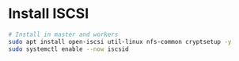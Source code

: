 # Install ISCSI

```bash
# Install in master and workers
sudo apt install open-iscsi util-linux nfs-common cryptsetup -y
sudo systemctl enable --now iscsid
```




